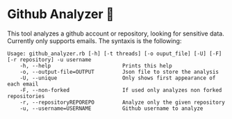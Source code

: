 # Github Analyzer 🔎

This tool analyzes a github account or repository, looking for sensitive data. Currently only supports emails. The syntaxis is the following:
```
Usage: github_analyzer.rb [-h] [-t threads] [-o ouput_file] [-U] [-F] [-r repository] -u username
    -h, --help                       Prints this help
    -o, --output-file=OUTPUT         Json file to store the analysis
    -U, --unique                     Only shows first appearance of each email
    -F, --non-forked                 If used only analyzes non forked repositories
    -r, --repositoryREPOREPO         Analyze only the given repository
    -u, --username=USERNAME          Github username to analyze
```